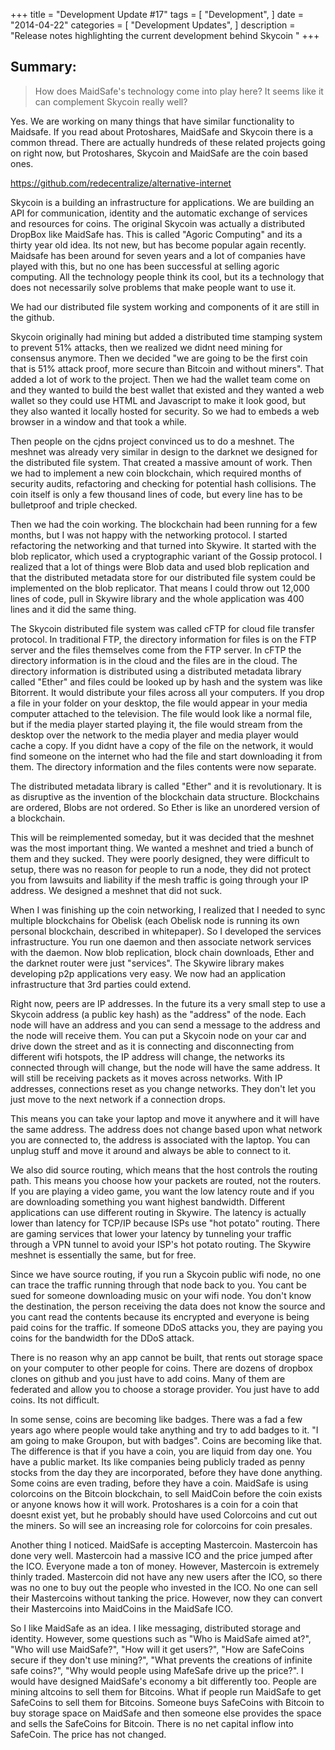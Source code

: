 +++
title = "Development Update #17"
tags = [
    "Development",
]
date = "2014-04-22"
categories = [
    "Development Updates",
]
description = "Release notes highlighting the current development behind Skycoin  "
+++

## Summary:

>How does MaidSafe's technology come into play here? It seems like it can complement Skycoin really well?

Yes. We are working on many things that have similar functionality to Maidsafe. If you read about Protoshares, MaidSafe and Skycoin there is a common thread. There are actually hundreds of these related projects going on right now, but Protoshares, Skycoin and MaidSafe are the coin based ones.

https://github.com/redecentralize/alternative-internet

Skycoin is a building an infrastructure for applications. We are building an API for communication, identity and the automatic exchange of services and resources for coins. The original Skycoin was actually a distributed DropBox like MaidSafe has. This is called "Agoric Computing" and its a thirty year old idea. Its not new, but has become popular again recently. Maidsafe has been around for seven years and a lot of companies have played with this, but no one has been successful at selling agoric computing. All the technology people think its cool, but its a technology that does not necessarily solve problems that make people want to use it.

We had our distributed file system  working and components of it are still in the github.

Skycoin originally had mining but added a distributed time stamping system to prevent 51% attacks, then we realized we didnt need mining for consensus anymore. Then we decided "we are going to be the first coin that is 51% attack proof, more secure than Bitcoin and without miners". That added a lot of work to the project. Then we had the wallet team come on and they wanted to build the best wallet that existed and they wanted a web wallet so they could use HTML and Javascript to make it look good, but they also wanted it locally hosted for security. So we had to embeds a web browser in a window and that took a while.

Then people on the cjdns project convinced us to do a meshnet. The meshnet was already very similar in design to the darknet we designed for the distributed file system. That created a massive amount of work.  Then we had to implement a new coin blockchain, which required months of security audits, refactoring and checking for potential hash collisions. The coin itself is only a few thousand lines of code, but every line has to be bulletproof and triple checked.

Then we had the coin working. The blockchain had been running for a few months, but I was not happy with the networking protocol. I started refactoring the networking and that turned into Skywire. It started with the blob replicator, which used a cryptographic variant of the Gossip protocol. I realized that a lot of things were Blob data and used blob replication and that the distributed metadata store for our distributed file system could be implemented on the blob replicator.  That means I could throw out 12,000 lines of code, pull in Skywire library and the whole application was 400 lines and it did the same thing.

The Skycoin distributed file system was called cFTP for cloud file transfer protocol. In traditional FTP, the directory information for files is on the FTP server and the files themselves come from the FTP server. In cFTP the directory information is in the cloud and the files are in the cloud. The directory information is distributed using a distributed metadata library called "Ether" and files could be looked up by hash and the system was like Bitorrent. It would distribute your files across all your computers.  If you drop a file in your folder on your desktop, the file would appear in your media computer attached to the television. The file would look like a normal file, but if the media player started playing it, the file would stream from the desktop over the network to the media player and media player would cache a copy. If you didnt have a copy of the file on the network, it would find someone on the internet who had the file and start downloading it from them. The directory information and the files contents were now separate.

The distributed metadata library is called "Ether" and it is revolutionary. It is as disruptive as the invention of the blockchain data structure. Blockchains are ordered, Blobs are not ordered. So Ether is like an unordered version of a blockchain.

This will be reimplemented someday, but it was decided that the meshnet was the most important thing. We wanted a meshnet and tried a bunch of them and they sucked. They were poorly designed, they were difficult to setup, there was no reason for people to run a node, they did not protect you from lawsuits and liability if the mesh traffic is going through your IP address. We designed a meshnet that did not suck.

When I was finishing up the coin networking, I realized that I needed to sync multiple blockchains for Obelisk (each Obelisk node is running its own personal blockchain, described in whitepaper). So I developed the services infrastructure. You run one daemon and then associate network services with the daemon. Now blob replication, block chain downloads, Ether and the darknet router were just "services". The Skywire library makes developing p2p applications very easy. We now had an application infrastructure that 3rd parties could extend.

Right now, peers are IP addresses. In the future its a very small step to use a Skycoin address (a public key hash) as the "address" of the node. Each node will have an address and you can send a message to the address and the node will receive them. You can put a Skycoin node on your car and drive down the street and as it is connecting and disconnecting from different wifi hotspots, the IP address will change, the networks its connected through will change, but the node will have the same address. It will still be receiving packets as it moves across networks. With IP addresses, connections reset as you change networks. They don't let you just move to the next network if a connection drops.

This means you can take your laptop and move it anywhere and it will have the same address. The address does not change based upon what network you are connected to, the address is associated with the laptop. You can unplug stuff and move it around and always be able to connect to it.

We also did source routing, which means that the host controls the routing path. This means you choose how your packets are routed, not the routers. If you are playing a video game, you want the low latency route and if you are downloading something you want highest bandwidth. Different applications can use different routing in Skywire. The latency is actually lower than latency for TCP/IP because ISPs use "hot potato" routing. There are gaming services that lower your latency by tunneling your traffic through a VPN tunnel to avoid your ISP's hot potato routing. The Skywire meshnet is essentially the same, but for free.

Since we have source routing, if you run a Skycoin public wifi node, no one can trace the traffic running through that node back to you. You cant be sued for someone downloading music on your wifi node. You don't know the destination, the person receiving the data does not know the source and you cant read the contents because its encrypted and everyone is being paid coins for the traffic. If someone DDoS attacks you, they are paying you coins for the bandwidth for the DDoS attack.

There is no reason why an app cannot be built, that rents out storage space on your computer to other people for coins. There are dozens of dropbox clones on github and you just have to add coins. Many of them are federated and allow you to choose a storage provider. You just have to add coins. Its not difficult.

In some sense, coins are becoming like badges. There was a fad a few years ago where people would take anything and try to add badges to it. "I am going to make Groupon, but with badges". Coins are becoming like that. The difference is that if you have a coin, you are liquid from day one. You have a public market. Its like companies being publicly traded as penny stocks from the day they are incorporated, before they have done anything. Some coins are even trading, before they have a coin. MaidSafe is using colorcoins on the Bitcoin blockchain, to sell MaidCoin before the coin exists or anyone knows how it will work. Protoshares is a coin for a coin that doesnt exist yet, but he probably should have used Colorcoins and cut out the miners. So will see an increasing role for colorcoins for coin presales.

Another thing I noticed. MaidSafe is accepting Mastercoin. Mastercoin has done very well. Mastercoin had a massive ICO and the price jumped after the ICO. Everyone made a ton of money. However, Mastercoin is extremely thinly traded. Mastercoin did not have any new users after the ICO, so there was no one to buy out the people who invested in the ICO. No one can sell their Mastercoins without tanking the price. However, now they can convert their Mastercoins into MaidCoins in the MaidSafe ICO.

So I like MaidSafe as an idea. I like messaging, distributed storage and identity. However, some questions such as "Who is MaidSafe aimed at?", "Who will use MaidSafe?", "How will it get users?", "How are SafeCoins secure if they don't use mining?", "What prevents the creations of infinite safe coins?", "Why would people using MafeSafe drive up the price?". I would have designed MaidSafe's economy a bit differently too. People are mining altcoins to sell them for Bitcoins. What if people run MaidSafe to get SafeCoins to sell them for Bitcoins. Someone buys SafeCoins with Bitcoin to buy storage space on MaidSafe and then someone else provides the space and sells the SafeCoins for Bitcoin. There is no net capital inflow into SafeCoin. The price has not changed.
